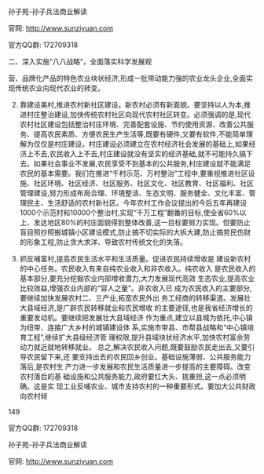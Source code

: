 孙子苑-孙子兵法商业解读

官网: http://www.sunziyuan.com

官方QQ群: 172709318

二、深入实施“八八战略”，全面落实科学发展观

营、品牌化产品的特色农业块状经济,形成一批带动能力强的农业龙头企业,全面实现传统农业向现代农业的转变。

2. 靠建设美村,推进农村新社区建设。新农村必须有新面貌。要坚持以人为本,推进村庄整治建设,加快传统农村社区向现代农村社区转变。必须强调的是,现代农村社区建设包括整治村庄环境、完善配套设施、节约使用资源、改善公共服务、提高农民素质、方便农民生产生活等,既要有硬件,又要有软件,不能简单理解为仅仅是村庄建设。村庄建设必须建立在农村经济社会发展的基础上,如果经济上不去,农民收入上不去,村庄建设就没有坚实的经济基础,就不可能持久搞下去。如果社会事业不发展,农民享受不到基本的公共服务,村庄建设就不能满足农民的基本需要。我们在推进“千村示范、万村整治”工程中,要重视推进社区设施、社区环境、社区经济、社区服务、社区文化、社区教育、社区福利、社区管理建设,努力形成布局合理、环境整洁、生态文明、服务健全、文化丰富、管理民主、生活舒适的农村新社区。今年农村工作会议提出的今后五年再建设1000个示范村和10000个整治村,实现“千万工程”翻番的目标,使全省60%以上、发达地区80%的村庄面貌得到整体改善,这一目标要努力实现。但要防止盲目照抄照搬城镇小区建设模式,防止搞不切实际的大拆大建,防止搞劳民伤财的形象工程,防止贪大求洋、导致农村传统文化的失落。

3. 抓反哺富村,提高农民生活水平和生活质量。促进农民持续增收是
建设新农村的中心任务。农民收入有来自纯农业收入和非农收入。纯农收入
是农民收入的基本部分,要充分挖掘农业内部增收潜力,大力发展现代高效
生态农业,提高农业比较效益,增强农业内部的“容人之量”。非农收入已
成为农民收入的主要部分,要继续加快发展农村二、三产业,拓宽农民外出
务工经商的转移渠道。发展壮大县域经济,是广辟农民转移就业和农民增收
的主要途径,也是我省经济增长的重要发动机。要继续把发展壮大县域经济
作为重点,建立以县城为依托,中心镇为纽带、连接广大乡村的城镇建设体
系,实施市带县、市帮县战略和“中心镇培育工程”,继续扩大县级经济管
理权限,提升县域块状经济水平,加快农村富余劳动力就近就地转移就业。
总之,解决农民收入问题,既要鼓励农民走出去,又要引导农民留下来,还
要支持出去的农民回乡创业。基础设施薄弱、公共服务能力落后,是农村生
产力进一步发展和农民生活质量进一步提高的主要障碍。改变农村落后的基
础设施和公共服务能力,政府要扛大头、挑重担,这一点必须明确。这是实
现工业反哺农业、城市支持农村的一种重要形式。要加大公共财政向农村倾

149

官方QQ群: 172709318

孙子苑-孙子兵法商业解读

官网: http://www.sunziyuan.com